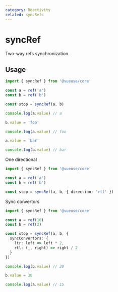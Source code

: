 ```yaml
---
category: Reactivity
related: syncRefs
---
```


# syncRef

Two-way refs synchronization.

## Usage

```ts
import { syncRef } from '@vueuse/core'

const a = ref('a')
const b = ref('b')

const stop = syncRef(a, b)

console.log(a.value) // a

b.value = 'foo'

console.log(a.value) // foo

a.value = 'bar'

console.log(b.value) // bar
```

One directional

```ts
import { syncRef } from '@vueuse/core'

const a = ref('a')
const b = ref('b')

const stop = syncRef(a, b, { direction: 'rtl' })
```

Sync convertors
```ts
import { syncRef } from '@vueuse/core'

const a = ref(10)
const b = ref(2)

const stop = syncRef(a, b, {
  syncConvertors: {
    ltr: left => left * 2,
    rtl: (_, right) => right / 2
  }
})

console.log(b.value) // 20

b.value = 30

console.log(a.value) // 15
```
